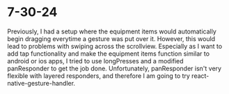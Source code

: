 # 7-30-24
Previously, I had a setup where the equipment items would automatically begin dragging everytime a gesture was put over it. However, this would lead to problems with swiping across the scrollview. Especially as I want to add tap functionality and make the equipment items function similar to android or ios apps, I tried to use longPresses and a modified panResponder to get the job done. Unfortunately, panResponder isn't very flexible with layered responders, and therefore I am going to try react-native-gesture-handler.
